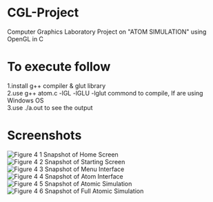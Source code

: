 # CGL-Project
Computer Graphics Laboratory Project on "ATOM SIMULATION" using OpenGL in C

# To execute follow
1.install g++ compiler & glut library<br/>
2.use g++ atom.c -lGL -lGLU -lglut commond to compile, If are using Windows OS <br/>
3.use ./a.out to see the output

# Screenshots
![Figure 4 1 Snapshot of Home Screen](https://user-images.githubusercontent.com/98503314/179381797-601ba9d3-b5cb-4453-805f-d5a4a80feeef.jpeg)
![Figure 4 2 Snapshot of Starting Screen](https://user-images.githubusercontent.com/98503314/179381799-79ad8e9a-f822-4c7c-ba40-eae4ced77379.jpeg)
![Figure 4 3 Snapshot of Menu Interface](https://user-images.githubusercontent.com/98503314/179381800-3f117c8b-ee8a-4164-a7cf-d381e10ea2b2.jpeg)
![Figure 4 4 Snapshot of Atom Interface](https://user-images.githubusercontent.com/98503314/179381802-986b6e2c-4031-47c9-befc-43339268be8e.jpeg)
![Figure 4 5 Snapshot of Atomic Simulation](https://user-images.githubusercontent.com/98503314/179381804-ed7c7aae-39d5-456e-ad49-935ba9aad768.jpeg)
![Figure 4 6 Snapshot of Full Atomic Simulation](https://user-images.githubusercontent.com/98503314/179381805-e84ac378-891a-4263-abeb-5a7ae8d5add2.jpeg)
